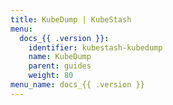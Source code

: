 ```yaml
---
title: KubeDump | KubeStash
menu:
  docs_{{ .version }}:
    identifier: kubestash-kubedump
    name: KubeDump
    parent: guides
    weight: 80
menu_name: docs_{{ .version }}
---
```

